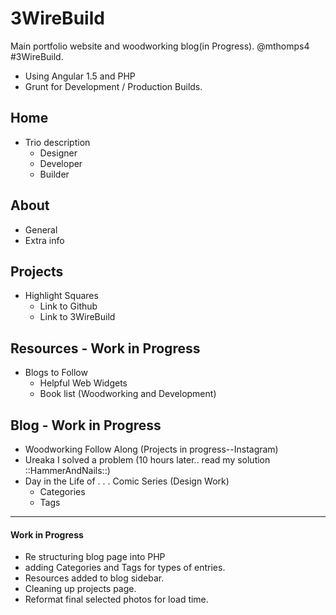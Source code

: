 # 3WireBuild
Main portfolio website and woodworking blog(in Progress). @mthomps4 #3WireBuild.

- Using Angular 1.5 and PHP
- Grunt for Development / Production Builds.

## Home
- Trio description
  - Designer
  - Developer
  - Builder

## About
- General
- Extra info

## Projects
- Highlight Squares
  - Link to Github
  - Link to 3WireBuild

## Resources - Work in Progress
- Blogs to Follow  
  - Helpful Web Widgets
  - Book list (Woodworking and Development)

## Blog - Work in Progress
- Woodworking Follow Along (Projects in progress--Instagram)
- Ureaka I solved a problem (10 hours later.. read my solution ::HammerAndNails::)
- Day in the Life of . . . Comic Series (Design Work)
  - Categories
  - Tags

---
#### Work in Progress
- Re structuring blog page into PHP
- adding Categories and Tags for types of entries.
- Resources added to blog sidebar.
- Cleaning up projects page.
- Reformat final selected photos for load time.
